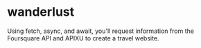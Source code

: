 # wanderlust

Using fetch, async, and await, you'll request information from the Foursquare API and APIXU to create a travel website.